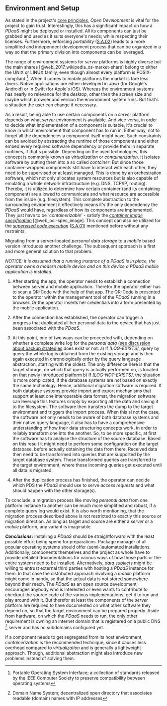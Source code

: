 ## Environment and Setup



As stated in the project's [core principles](#core-principles), *Open Development* is vital for the 
project to gain trust. Interestingly, this has a significant impact on how a *PDaaS* might be 
deployed or installed. All its components can just be grabbed and used as it suits everyone's needs; 
while respecting their licenses. Furthermore, enforcing *portability* ([S.A.02](#sa02)) leads to a
more simplified and independent development process that can be organized in a way so that the 
primary division into components can be leveraged. 

The range of environment systems for *server* platforms is highly diverse but the main shares
[@web_2017_wikipedia_os-market-share] belong to either the UNIX or LINUX family, even though almost 
every platform is POSIX-compliant [^abbr_posix]. When it comes to *mobile* platforms the market is 
fare less divers. Native applications are either developed in *Java* (for Google's Android) or in 
Swift (for Apple's iOS). Whereas the environment systems has nearly no relevance for the *desktop*, 
other then the screen size and maybe which browser and version the environment system runs. But 
that's a situation the user can change if necessary.

As a result, being able to use certain components on a *server* platform depends on what *server* 
environment is available. And vice versa, in order to decide what implementation of a component is 
suitable, it's crucial to know in which environment that component has to run in. Either way, not to 
forget all the dependencies a component itself might have.
Such constraints can be avoided by abstracting the runtime of those components and either embed 
every required software dependency or provide them in separate runtimes, if that's possible. 
Depending on the used technologies, this concept is commonly known as *virtualization* or 
*containerization*. It isolates software by putting them into a so called *container*. But since 
those container-wrapped components still have to interact with each other, they need to be 
supervised or at least managed. This is done by an orchestration software, which not only allocates 
system resources but is also capable of emulating a whole network infrastructure (e.g. DNS, TCP/IP, 
routing). Thereby, it is utilized to determine how certain container (and its containing component) 
are allowed to communicate and what resource are accessible from the inside (e.g. filesystem). This 
complete abstraction to the surrounding environment it effectively means it's the only dependency 
the *PDaaS* would have, regardless of how its components are implemented. They just have to be 
*'containerizable'* - satisfy the *[container image specification](#def--container)* 
[@web_oci-spec_image]. This concept can also be utilized for the 
*[supervised code execution](#supervised-data-access)* ([S.A.01](#sa01)) mentioned before without 
any restraints.
 
Migrating from a server-located *personal data storage* to a *mobile* based version introduces 
another challenge. The subsequent approach is a first and more general solution to that problem.

*NOTICE: it is assumed that a running instance of a *PDaaS* is in place, the *operator* owns a 
modern mobile device and on this device a *PDaaS* mobile application is installed.*

1.  After starting the app, the operator needs to establish a connection between server and mobile 
    application. Therefor the operator either has to scan a QR-Code with the help of that app. The 
    QR-Code is presented to the operator within the management tool of the *PDaaS* running in a 
    browser. Or the operator inserts her credentials into a form presented by the mobile 
    application.

2.  After the connection has established, the operator can trigger a progress that duplicated
    all her personal data to the device that has just been associated with the *PDaaS*.
    
3.  At this point, one of two ways can be proceeded with, depending on whether a complete write log
    for the *personal data* ([see discussion about backup strategies](#data) does 
    exist or not.
    a)  If *[LOG-EXISTS]*, query by query the whole log is obtained from the existing storage and is
        then again executed in chronologically order by the query language abstraction, starting 
        with the oldest. The only difference here is that the target storage, on which that query is 
        actually performed on, is located on that newly introduced platform
    b)  If *[LOG-NOT-EXISTS]*, the situation is more complicated, if the database systems are not 
        based on exactly the same technology. Hence, additional migration software is required. If 
        both database systems provide import and export mechanisms that support at least one 
        interoperable data format, the migration software can leverage this features simply by 
        exporting all the data and saving it to the filesystem. The software then transfers the dump
        to the target environment and triggers the import process.
        When this si not the case, the software not only needs to be aware of both database systems 
        and their native query language, it also has to have a comprehensive understanding of how 
        their data structuring concepts work, in order to reliably transform one into the another. 
        So, to be more specific, at first the software has to analyse the structure of the source 
        database. Based on this result it might need to perform some configuration on the target 
        database, before actually obtaining the data from there. Received data then need to be 
        transformed into queries that are supported by the target database system. Those transformed 
        queries are transferred to the target environment, where those incoming queries get executed 
        until all data is migrated.

5.  After the duplication process has finished, the operator can decide which PDS the *PDaaS* should 
    use to serve *access requests* and what should happen with the other storage(s).

To conclude, a migration process like moving *personal data* from one platform instance to another
can be much more simplified and robust, if a complete query log would exist. It is also worth 
mentioning, that the migration process described above is not restricted to exactly this source or 
migration direction. As long as target and source are either a *server* or a *mobile* platform, 
any variant is imaginable.
 


*__Conclusions:__*
Installing a *PDaaS* should be straightforward with the least possible effort being spend for 
preparations. Package manager of all popular operating systems should offer (semi-)automated 
installations. Additionally, components themselves and the project as whole have to provide detailed 
documentations for various ways of how those parts or the entire system need to be installed.
Alternatively, *data subjects* might be willing to entrust external third parties with hosting 
a *PDaaS* instance for them. In that case the distributed approach involving a *mobile* 
platform might come in handy, so that the actual data is not stored somewhere beyond their reach.
The *PDaaS* as an open source development encourages anybody who is interested or even wants to 
contribute to checkout the source code of the various implementations, get it to run and play around 
with it. But therefor at least the components of the *server* platform are required to have 
documented on what other software they depend on, so that the target environment can be prepared 
properly.
Aside from hardware, on which the *PDaaS* needs to run, the only other requirement is owning an
internet domain that is registered on a public DNS [^abbr_dns] server and has no subdomains 
configured yet.

If a component needs to get segregated from its host environment, *containerization* is the 
recommended technique, since it causes less overhead compared to *virtualization* and is generally 
a lightweight approach. Though, additional abstraction might also introduce new problems instead of 
solving them.



[^abbr_posix]: Portable Operating System Interface; a collection of standards released by the IEEE 
    Computer Society to preserve compatibility between operating systems
    
[^abbr_dns]: Domain Name System; decentralized open directory that associates readable (domain) 
    names with IP addresses
